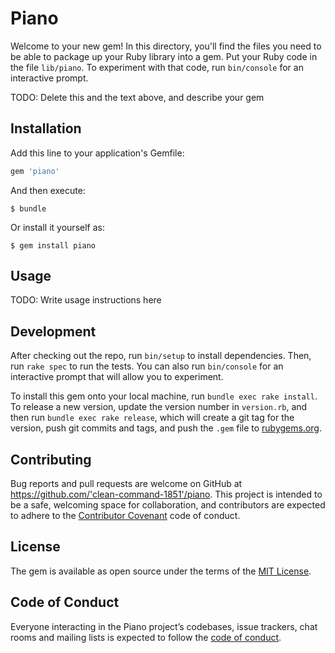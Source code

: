 # Piano

Welcome to your new gem! In this directory, you'll find the files you need to be able to package up your Ruby library into a gem. Put your Ruby code in the file `lib/piano`. To experiment with that code, run `bin/console` for an interactive prompt.

TODO: Delete this and the text above, and describe your gem

## Installation

Add this line to your application's Gemfile:

```ruby
gem 'piano'
```

And then execute:

    $ bundle

Or install it yourself as:

    $ gem install piano

## Usage

TODO: Write usage instructions here

## Development

After checking out the repo, run `bin/setup` to install dependencies. Then, run `rake spec` to run the tests. You can also run `bin/console` for an interactive prompt that will allow you to experiment.

To install this gem onto your local machine, run `bundle exec rake install`. To release a new version, update the version number in `version.rb`, and then run `bundle exec rake release`, which will create a git tag for the version, push git commits and tags, and push the `.gem` file to [rubygems.org](https://rubygems.org).

## Contributing

Bug reports and pull requests are welcome on GitHub at https://github.com/'clean-command-1851'/piano. This project is intended to be a safe, welcoming space for collaboration, and contributors are expected to adhere to the [Contributor Covenant](http://contributor-covenant.org) code of conduct.

## License

The gem is available as open source under the terms of the [MIT License](https://opensource.org/licenses/MIT).

## Code of Conduct

Everyone interacting in the Piano project’s codebases, issue trackers, chat rooms and mailing lists is expected to follow the [code of conduct](https://github.com/'clean-command-1851'/piano/blob/master/CODE_OF_CONDUCT.md).
